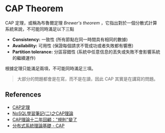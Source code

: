 CAP Theorem
===========

CAP 定理，或稱為布魯爾定理 *Brewer's theorem* ，它指出對於一個分散式計算系統來說，不可能同時滿足以下三點

* **Consistency:** 一致性 (所有節點在同一時間具有相同的數據)
* **Availability:** 可用性 (保證每個請求不管成功或者失敗都有響應)
* **Partition tolerance:** 分區容錯性 (系統中任意信息的丟失或失敗不會影響系統的繼續運作)

根據定理只能滿足兩項，不可能同時滿足三項。

> 大部分的問題都會是在寫，而不是在讀，因此 CAP 其實是在講寫的問題。

References
----------

* [CAP定理](https://zh.wikipedia.org/wiki/CAP%E5%AE%9A%E7%90%86)
* [NoSQL學習筆記(二)之CAP理論](http://myblog-maurice.blogspot.tw/2012/08/nosqlcap.html)
* [CAP理論十二年回顧："規則"變了](http://myblog-maurice.blogspot.tw/2012/08/cap_21.html)
* [分布式系統理論基礎 - CAP](https://read01.com/y2x0nB.html)
